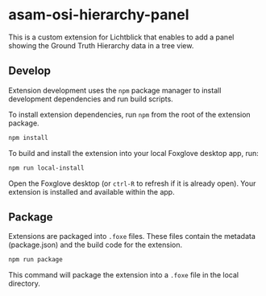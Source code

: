 # asam-osi-hierarchy-panel

This is a custom extension for Lichtblick that enables to add a panel showing the Ground Truth Hierarchy data in a tree view.

## Develop

Extension development uses the `npm` package manager to install development dependencies and run build scripts.

To install extension dependencies, run `npm` from the root of the extension package.

```sh
npm install
```

To build and install the extension into your local Foxglove desktop app, run:

```sh
npm run local-install
```

Open the Foxglove desktop (or `ctrl-R` to refresh if it is already open). Your extension is installed and available within the app.

## Package

Extensions are packaged into `.foxe` files. These files contain the metadata (package.json) and the build code for the extension.


```sh
npm run package
```

This command will package the extension into a `.foxe` file in the local directory.
